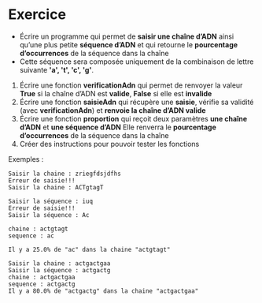 # Exercice

  - Écrire un programme qui permet de **saisir une chaîne d’ADN** ainsi qu’une plus petite **séquence d’ADN** et qui retourne le **pourcentage d’occurrences** de la séquence dans la chaîne
  - Cette séquence sera composée uniquement de la combinaison de lettre suivante **'a', 't', 'c', 'g'**.
  1. Écrire une fonction **verificationAdn** qui permet de renvoyer la valeur **True** si la chaîne d’ADN est **valide**, **False** si elle est **invalide**
  2. Écrire une fonction **saisieAdn** qui récupère une **saisie**, vérifie sa validité (avec **verificationAdn**) et **renvoie la chaîne d’ADN valide** 
  3. Écrire une fonction **proportion** qui reçoit deux paramètres **une chaîne d’ADN** et **une séquence d’ADN** Elle renverra le **pourcentage d’occurrences**  de la séquence dans la chaîne
  4. Créer des instructions pour pouvoir tester les fonctions

Exemples :
```
Saisir la chaine : zriegfdsjdfhs
Erreur de saisie!!!
Saisir la chaine : ACTgtagT

Saisir la séquence : iuq
Erreur de saisie!!!  
Saisir la séquence : Ac

chaine : actgtagt
sequence : ac

Il y a 25.0% de "ac" dans la chaine "actgtagt"
```

```
Saisir la chaine : actgactgaa
Saisir la séquence : actgactg
chaine : actgactgaa
sequence : actgactg
Il y a 80.0% de "actgactg" dans la chaine "actgactgaa"
```